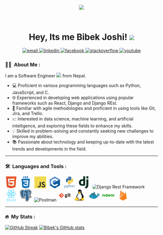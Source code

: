 <p align="center"><img src="https://user-images.githubusercontent.com/107404712/226938124-f65c8087-4cae-472a-ad1f-60f669f71bd4.png" width="200"/></p>
<p align="center"><img src="https://komarev.com/ghpvc/?username=bibekjoshi01&style=flat-square&color=blue" alt=""></p>

<h1 align="center">Hey, Its me Bibek Joshi! <img src="https://media.giphy.com/media/hvRJCLFzcasrR4ia7z/giphy.gif" width="40"> 
 </h1>
<div align="center">
<a href="mailto:your.bibekjoshi34@gmail.com" target="_blank">
<img src=https://img.shields.io/badge/email-%23D14836.svg?&style=for-the-badge&logo=mail.ru&logoColor=white alt=email style="margin-bottom: 5px;" />
</a>  
<a href="https://www.linkedin.com/in/bibek-joshi-69458b231/" target="_blank">
<img src=https://img.shields.io/badge/linkedin-%231E77B5.svg?&style=for-the-badge&logo=linkedin&logoColor=white alt=linkedin style="margin-bottom: 5px;" />
</a>  
<a href="https://www.facebook.com/futuristic.nepal.5" target="_blank">
<img src=https://img.shields.io/badge/facebook-%232E87FB.svg?&style=for-the-badge&logo=facebook&logoColor=white alt=facebook style="margin-bottom: 5px;" />
</a>
<a href="https://stackoverflow.com/users/19317825/bibek" target="_blank">
<img src=https://img.shields.io/badge/stackoverflow-%23F48024.svg?&style=for-the-badge&logo=stackoverflow&logoColor=white alt=stackoverflow style="margin-bottom: 5px;" />
</a>
<a href="https://www.youtube.com/" target="_blank">
<img src=https://img.shields.io/badge/youtube-%23FF0000.svg?&style=for-the-badge&logo=youtube&logoColor=white alt=youtube style="margin-bottom: 5px;" />
</a>
</div>

### :woman_technologist: &nbsp;About Me :

I am a Software Engineer <img src="https://media.giphy.com/media/WUlplcMpOCEmTGBtBW/giphy.gif" width="30"> from Nepal.

- 💻 Proficient in various programming languages such as Python, JavaScript, and C.
- 🌐 Experienced in developing web applications using popular frameworks such as React, Django and Django REst.
- 🚀 Familiar with agile methodologies and proficient in using tools like Git, Jira, and Trello.
- 📈 Interested in data science, machine learning, and artificial intelligence, and exploring these fields to enhance my skills.
- 💡 Skilled in problem-solving and constantly seeking new challenges to improve my abilities.
- 📚 Passionate about technology and keeping up-to-date with the latest trends and developments in the field.

---

### 🛠 &nbsp;Languages and Tools :

<p>
<img src="https://github.com/devicons/devicon/blob/master/icons/html5/html5-original.svg" title="HTML5" alt="HTML" width="40" height="40"/>&nbsp;
<img src="https://github.com/devicons/devicon/blob/master/icons/css3/css3-plain-wordmark.svg"  title="CSS3" alt="CSS" width="40" height="40"/>&nbsp;
<img src="https://github.com/devicons/devicon/blob/master/icons/javascript/javascript-original.svg" title="JavaScript" alt="JavaScript" width="40" height="40"/>&nbsp;
<img src="https://raw.githubusercontent.com/devicons/devicon/master/icons/c/c-original.svg" title="C" alt="C" width="40" height="40"/>&nbsp;
<img src="https://github.com/devicons/devicon/blob/master/icons/python/python-original-wordmark.svg" title="Python" alt="Python" width="40" height="40"/>&nbsp;
<img src="https://github.com/devicons/devicon/blob/master/icons/django/django-plain.svg" title="Django" alt="Django" width="40" height="40"/>&nbsp;
<img src="https://storage.caktusgroup.com/media/blog-images/drf-logo2.png" title="Django Rest Framework" alt="Django Rest Framework" width="70" height="40" style="border-radius: 10px;" />&nbsp;
<img src="https://github.com/devicons/devicon/blob/master/icons/react/react-original-wordmark.svg" title="React" alt="React" width="40" height="40"/>&nbsp;
<img src="https://github.com/devicons/devicon/blob/master/icons/postgresql/postgresql-original.svg" title="PostgreSQL"  alt="PostgreSQL" width="40" height="40"/>&nbsp;
<img src="https://www.vectorlogo.zone/logos/getpostman/getpostman-icon.svg" title="Postman"  alt="Postman" width="40" height="40"/>&nbsp;
<img src="https://github.com/devicons/devicon/blob/master/icons/git/git-original-wordmark.svg" title="Git" **alt="Git" width="40" height="40"/>&nbsp;
<img src="https://raw.githubusercontent.com/devicons/devicon/master/icons/linux/linux-original.svg" title="Linux" alt="Linux" width="40" height="40"/>&nbsp;
<img src="https://raw.githubusercontent.com/devicons/devicon/master/icons/docker/docker-original.svg" title="Docker" alt="Docker" width="40" height="40"/>&nbsp;
<img src="https://raw.githubusercontent.com/devicons/devicon/master/icons/nginx/nginx-original.svg" title="Nginx" alt="Nginx" width="40" height="40"/>&nbsp;
<img src="https://raw.githubusercontent.com/devicons/devicon/master/icons/firebase/firebase-plain.svg" title="Firebase" alt="Firebase" width="40" height="40"/>&nbsp;
</p>

---

### 🔥&nbsp; My Stats :
[![GitHub Streak](http://github-readme-streak-stats.herokuapp.com?user=bibekjoshi01&layout=compact&theme=vision-friendly-white)](https://git.io/streak-stats)
[![Bibek's GitHub stats](https://github-readme-stats.vercel.app/api?username=bibekjoshi01)](https://github.com/bibekjoshi01/github-readme-stats)
